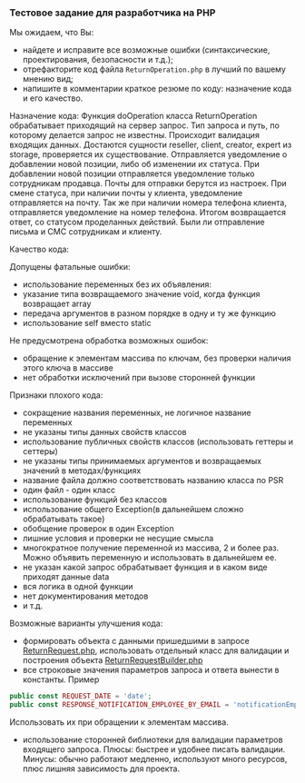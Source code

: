### Тестовое задание для разработчика на PHP
Мы ожидаем, что Вы:
* найдете и исправите все возможные ошибки (синтаксические, проектирования, безопасности и т.д.);
* отрефакторите код файла `ReturnOperation.php` в лучший по вашему мнению вид;
* напишите в комментарии краткое резюме по коду: назначение кода и его качество.

Назначение кода:
Функция doOperation класса ReturnOperation обрабатывает приходящий на сервер запрос. 
Тип запроса и путь, по которому делается запрос не известны. 
Происходит валидация входящих данных.
Достаются сущности reseller, client, creator, expert из storage, проверяется их существование.
Отправляется уведомление о добавлении новой позиции, либо об изменении их статуса. 
При добавлении новой позиции отправляется уведомление только сотрудникам продавца. 
Почты для отправки берутся из настроек. 
При смене статуса, при наличии почты у клиента, уведомление отправляется на почту.
Так же при наличии номера телефона клиента, отправляется уведомление на номер телефона.
Итогом возвращается ответ, со статусом проделанных действий. Были ли отправление письма и СМС сотрудникам и клиенту.

Качество кода:

Допущены фатальные ошибки:
* использование переменных без их объявления:
* указание типа возвращаемого значение void, когда функция возвращает array
* передача аргументов в разном порядке в одну и ту же функцию
* использование self вместо static

Не предусмотрена обработка возможных ошибок:
* обращение к элементам массива по ключам, без проверки наличия этого ключа в массиве
* нет обработки исключений при вызове сторонней функции

Признаки плохого кода: 
* сокращение названия переменных, не логичное название переменных
* не указаны типы данных свойств классов
* использование публичных свойств классов (использовать геттеры и сеттеры)
* не указаны типы принимаемых аргументов и возвращаемых значений в методах/функциях
* название файла должно соответствовать названию класса по PSR
* один файл - один класс
* использование функций без классов
* использование общего Exception(в дальнейшем сложно обрабатывать такое)
* обобщение проверок в один Exception
* лишние условия и проверки не несущие смысла 
* многократное получение переменной из массива, 2 и более раз. Можно объявить переменную и использовать в дальнейшем ее.
* не указан какой запрос обрабатывает функция и в каком виде приходят данные data
* вся логика в одной функции
* нет документирования методов
* и т.д.

Возможные варианты улучшения кода:
* формировать объекта с данными пришедшими в запросе [ReturnRequest.php](Request%2FReturnRequest.php), 
использовать отдельный класс для валидации и построения объекта [ReturnRequestBuilder.php](RequestBuilder%2FReturnRequestBuilder.php)
* все строковые значения параметров запроса и ответа вынести в константы. Пример 
```php
public const REQUEST_DATE = 'date';
public const RESPONSE_NOTIFICATION_EMPLOYEE_BY_EMAIL = 'notificationEmployeeByEmail';
```
Использовать их при обращении к элементам массива.
* использование сторонней библиотеки для валидации параметров входящего запроса. Плюсы: быстрее и удобнее писать валидации. 
Минусы: обычно работают медленно, используют много ресурсов, плюс лишняя зависимость для проекта. 
